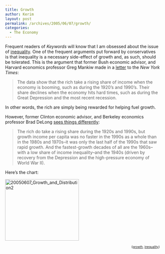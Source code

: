 ```yaml
---
title: Growth
author: Kerim
layout: post
permalink: /archives/2005/06/07/growth/
categories:
  - The Economy
---
```

Frequent readers of *Keywords* will know that I am obsessed about the issue of <a href="http://wiki.oxus.net/Inequality" onclick="_gaq.push(['_trackEvent', 'outbound-article', 'http://wiki.oxus.net/Inequality', 'inequality']);" >inequality</a>. One of the frequent arguments put forward by conservatives is that inequality is a necessary side-effect of growth and, as such, should be tolerated. This is the argument that former Bush economic advisor, and Harvard economics professor Greg Mankiw made in a <a href="http://delong.typepad.com/sdj/2005/06/is_inequality_a.html" onclick="_gaq.push(['_trackEvent', 'outbound-article', 'http://delong.typepad.com/sdj/2005/06/is_inequality_a.html', 'letter']);" >letter</a> to the *New York Times*:

> The data show that the rich take a rising share of income when the economy is booming, such as during the 1920&#8217;s and 1990&#8217;s. Their share declines when the economy hits hard times, such as during the Great Depression and the most recent recession.

In other words, the rich are simply being rewarded for helping fuel growth.

However, former Clinton economic advisor, and Berkeley economics professor Brad DeLong <a href="http://delong.typepad.com/sdj/2005/06/is_inequality_a.html" onclick="_gaq.push(['_trackEvent', 'outbound-article', 'http://delong.typepad.com/sdj/2005/06/is_inequality_a.html', 'sees things differently']);" >sees things differently</a>:

> The rich do take a rising share during the 1920s and 1990s, but growth income per capita was no faster in the 1990s as a whole than in the 1980s and 1970s&#8211;it was only the last half of the 1990s that saw rapid growth. And the fastest-growth decades of all are the 1960s&#8211;with a low share of income inequality&#8211;and the 1940s (driven by recovery from the Depression and the high-pressure economy of World War II).

Here&#8217;s the chart:

<a href="http://delong.typepad.com/sdj/2005/06/is_inequality_a.html" onclick="_gaq.push(['_trackEvent', 'outbound-article', 'http://delong.typepad.com/sdj/2005/06/is_inequality_a.html', '']);"  title="Photo Sharing"><img src="http://photos12.flickr.com/18193044_bf790fc49f_m.jpg" width="240" height="200" alt="20050607_Growth_and_Distribution2" /></a><!-- technorati tags start -->

<div style="text-align:right;">
  <span style="font-size:x-small;">{<a href="http://technorati.com/tag/growth" onclick="_gaq.push(['_trackEvent', 'outbound-article', 'http://technorati.com/tag/growth', 'growth']);"  rel="tag">growth</a>, <a href="http://technorati.com/tag/inequality" onclick="_gaq.push(['_trackEvent', 'outbound-article', 'http://technorati.com/tag/inequality', 'inequality']);"  rel="tag">inequality</a>}</span>


<!-- technorati tags end -->


